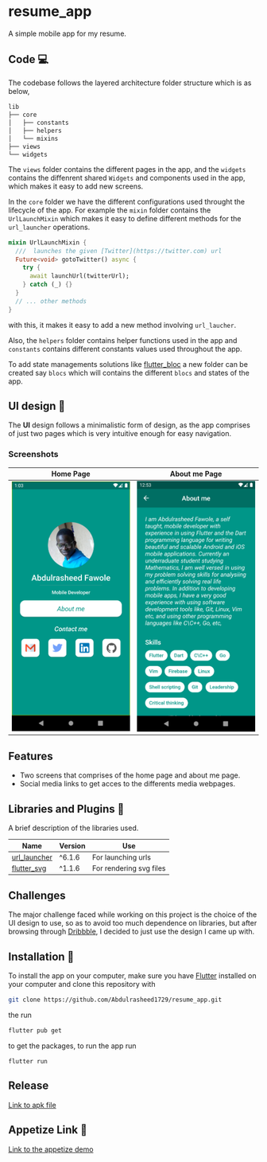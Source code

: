# resume_app

A simple mobile app for my resume.

## Code 💻

The codebase follows the layered architecture folder structure which is as below,

```
lib
├── core
│   ├── constants
│   ├── helpers
│   └── mixins
├── views
└── widgets
```
The `views` folder contains the different pages in the app, and the `widgets` contains the diffenrent shared `Widgets` and components used in the app, which makes it easy to add new screens. 

In the `core` folder we have the different configurations used throught the lifecycle of the app. For example the `mixin` folder contains the `UrlLaunchMixin` which makes it easy to define different methods for the `url_launcher` operations.
```dart
mixin UrlLaunchMixin {
  ///  launches the given [Twitter](https://twitter.com) url
  Future<void> gotoTwitter() async {
    try {
      await launchUrl(twitterUrl);
    } catch (_) {}
  }
  // ... other methods
}
```
with this, it makes it easy to add a new method involving `url_laucher`.

Also, the `helpers` folder contains helper functions used in the app and `constants` contains different constants values used throughout the app.

To add state managements solutions like [flutter_bloc](https://bloclibrary.dev) a new folder can be created say `blocs` which will contains the different `blocs` and states of the app.


## UI design 🎨

The **UI** design follows a minimalistic form of design, as the app comprises of just two pages which is very intuitive enough for easy navigation.

### Screenshots
|Home Page|About me Page|
|---|---|
|![Home Page](screenshots/home-page.png "Home page")|![About me Page](screenshots/about-me-page.png "About me page")| 

## Features
- Two screens that comprises of the home page and about me page.
- Social media links to get acces to the differents media webpages.


## Libraries and Plugins 🔌
A brief description of the libraries used.

|Name | Version | Use|
|---|---|---|
|[url_launcher](https://pub.dev/packages/url_launcher)| ^6.1.6| For launching urls |
|[flutter_svg](https://pub.dev/packages/flutter_svg)| ^1.1.6 | For rendering svg files|


## Challenges
The major challenge faced while working on this project is the choice of the UI design to use, so as to avoid too much dependence on libraries, but after browsing through [Dribbble](https://dribbble.com), I decided to just use the design I came up with.


## Installation 🔨

To install the app on your computer, make sure you have [Flutter](https://flutter.dev) installed on your computer and clone this repository with

```sh
git clone https://github.com/Abdulrasheed1729/resume_app.git
```
the run 
```sh
flutter pub get
```
to get the packages, to run the app run
```
flutter run
```

## Release

[Link to apk file](https://drive.google.com/drive/folders/1M7K-ZzWlAwe21gVsrIYtrk8IdodcqGG4)

## Appetize Link 🔗

[Link to the appetize demo](https://appetize.io/app/mzy6urnl25kv5e4ldibld4oykq?device=pixel4&osVersion=11.0&scale=75)
<!-- ## Getting Started
![Alt text](https://assets.digitalocean.com/articles/alligator/boo.svg "a title")
This project is a starting point for a Flutter application.

A few resources to get you started if this is your first Flutter project:

- [Lab: Write your first Flutter app](https://docs.flutter.dev/get-started/codelab)
- [Cookbook: Useful Flutter samples](https://docs.flutter.dev/cookbook)

For help getting started with Flutter development, view the
[online documentation](https://docs.flutter.dev/), which offers tutorials,
samples, guidance on mobile development, and a full API reference. -->
